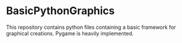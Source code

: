 # BasicPythonGraphics
This repository contains python files containing a basic framework for graphical creations. Pygame is heavily implemented.
